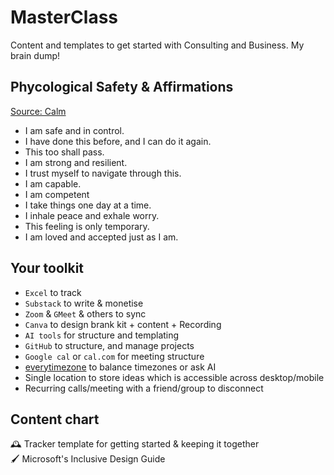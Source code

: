 # MasterClass
Content and templates to get started with Consulting and Business. My brain dump!

## Phycological Safety & Affirmations 

[Source: Calm](https://www.calm.com/blog/affirmations-for-anxiety)

- I am safe and in control.
- I have done this before, and I can do it again.
- This too shall pass.
- I am strong and resilient.
- I trust myself to navigate through this.
- I am capable.
- I am competent
- I take things one day at a time.
- I inhale peace and exhale worry.
- This feeling is only temporary.
- I am loved and accepted just as I am.

## Your toolkit

- `Excel` to track
- `Substack` to write & monetise
- `Zoom` & `GMeet` & others to sync
- `Canva` to design brank kit + content + Recording
- `AI tools` for structure and templating 
- `GitHub` to structure, and manage projects
- `Google cal` or `cal.com` for meeting structure
- [everytimezone](https://everytimezone.com/) to balance timezones or ask AI
- Single location to store ideas which is accessible across desktop/mobile 
- Recurring calls/meeting with a friend/group to disconnect


## Content chart
🕰️ Tracker template for getting started & keeping it together \
🖌️ Microsoft's Inclusive Design Guide

